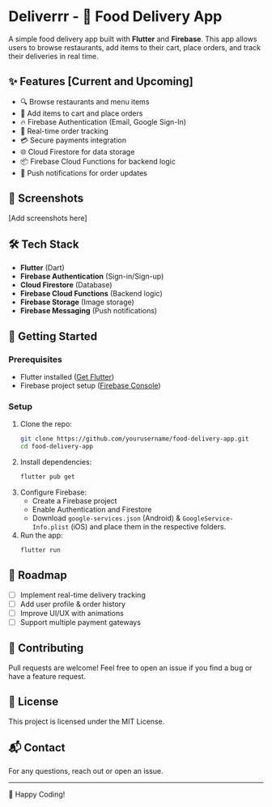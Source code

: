 # Deliverrr - 🍔 Food Delivery App

A simple food delivery app built with **Flutter** and **Firebase**. This app allows users to browse restaurants, add items to their cart, place orders, and track their deliveries in real time.

## ✨ Features [Current and Upcoming]

- 🔍 Browse restaurants and menu items
- 🛒 Add items to cart and place orders
- 🔥 Firebase Authentication (Email, Google Sign-In)
- 📍 Real-time order tracking
- 💳 Secure payments integration
- 🌐 Cloud Firestore for data storage
- 📦 Firebase Cloud Functions for backend logic
- 🔔 Push notifications for order updates

## 📸 Screenshots

[Add screenshots here]

## 🛠️ Tech Stack

- **Flutter** (Dart)
- **Firebase Authentication** (Sign-in/Sign-up)
- **Cloud Firestore** (Database)
- **Firebase Cloud Functions** (Backend logic)
- **Firebase Storage** (Image storage)
- **Firebase Messaging** (Push notifications)

## 🚀 Getting Started

### Prerequisites
- Flutter installed ([Get Flutter](https://flutter.dev/docs/get-started/install))
- Firebase project setup ([Firebase Console](https://console.firebase.google.com/))

### Setup
1. Clone the repo:
   ```sh
   git clone https://github.com/yourusername/food-delivery-app.git
   cd food-delivery-app
   ```
2. Install dependencies:
   ```sh
   flutter pub get
   ```
3. Configure Firebase:
   - Create a Firebase project
   - Enable Authentication and Firestore
   - Download `google-services.json` (Android) & `GoogleService-Info.plist` (iOS) and place them in the respective folders.
4. Run the app:
   ```sh
   flutter run
   ```

## 🎯 Roadmap
- [ ] Implement real-time delivery tracking
- [ ] Add user profile & order history
- [ ] Improve UI/UX with animations
- [ ] Support multiple payment gateways

## 🤝 Contributing
Pull requests are welcome! Feel free to open an issue if you find a bug or have a feature request.

## 📜 License
This project is licensed under the MIT License.

## 📬 Contact
For any questions, reach out or open an issue.

---

🚀 Happy Coding!
